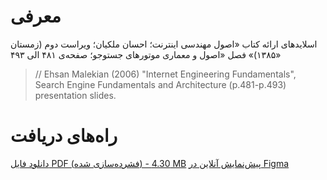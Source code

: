 # معرفی
اسلایدهای ارائه کتاب «اصول مهندسی اینترنت؛ احسان ملکیان؛ ویراست دوم (زمستان ۱۳۸۵)» فصل «اصول و معماری موتورهای جستوجو؛ صفحه‌ی ۴۸۱ الی ۴۹۳»
> // Ehsan Malekian (2006) "Internet Engineering Fundamentals", Search Engine Fundamentals and Architecture (p.481-p.493) presentation slides.

# راه‌های دریافت
[دانلود فایل PDF (فشرده‌سازی شده) - 4.30 MB](https://github.com/mohammadjr7/search-engines-presentation/raw/main/Search%20Engine%20Fundamentals%20and%20Architecture%20(p.481-p.493)%20presentation%20slides%20-%20Final-min.pdf "Download PDF  MB()")
[پیش‌نمایش آنلاین در Figma](https://www.figma.com/file/3ixymlmS9EfFpLSNF9LdA2/%F0%9F%92%BF-Network-Engineering---Search-Engine?type=design&node-id=0%3A1&t=ESCW9fwKkhp8CC3d-1 "Figma")
